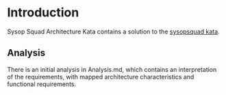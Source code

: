 # Introduction

Sysop Squad Architecture Kata contains a solution to the [sysopsquad kata](https://fundamentalsofsoftwarearchitecture.com/katas/kata?id=SysopSquad).

## Analysis

There is an initial analysis in Analysis.md, which contains an interpretation of the requirements,
with mapped architecture characteristics and functional requirements.

